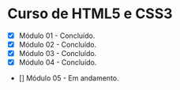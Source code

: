 # Curso de HTML5 e CSS3
- [X] Módulo 01 - Concluído.
- [X] Módulo 02 - Concluído.
- [X] Módulo 03 - Concluído.
- [X] Módulo 04 - Concluído.
- [] Módulo 05 - Em andamento.